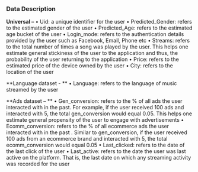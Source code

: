 ### Data Description

**Universal –**
•	Uid: a unique identifier for the user
•	Predicted_Gender: refers to the estimated gender of the user 
•	Predicted_Age: refers to the estimated age bucket of the user 
•	Login_mode: refers to the authentication details provided by the user such as Facebook, Email, Phone etc 
•	Streams: refers to the total number of times a song was played by the user. This helps one estimate general stickiness of the user to the application and thus, the probability of the user returning to the application
•	Price: refers to the estimated price of the device owned by the user 
•	City: refers to the location of the user 

**Language dataset - **
•	Language: refers to the language of music streamed by the user 

**Ads dataset – **
•	Gen_conversion: refers to the % of all ads the user interacted with in the past. For example, if the user received 100 ads and interacted with 5, the total gen_conversion would equal 0.05. This helps one estimate general propensity of the user to engage with advertisements 
•	Ecomm_conversion: refers to the % of all ecommerce ads the user interacted with in the past . Similar to gen_conversion,  if the user received 100 ads from an ecommerce brand and interacted with 5, the total ecomm_conversion would equal 0.05 
•	Last_clicked: refers to the date of the last click of the user 
•	Last_active: refers to the date the user was last active on the platform. That is, the last date on which any streaming activity was recorded for the user 


